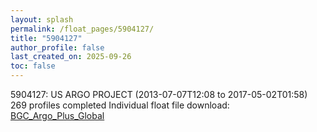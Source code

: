 ```yaml
---
layout: splash
permalink: /float_pages/5904127/
title: "5904127"
author_profile: false
last_created_on: 2025-09-26
toc: false
---
```

 
5904127: US ARGO PROJECT (2013-07-07T12:08 to 2017-05-02T01:58)
269 profiles completed
Individual float file download: [BGC_Argo_Plus_Global](https://ftp.soest.hawaii.edu/bgc_argo_plus/Individual_Floats/outliers_removed/5904127_Sprof_processed.nc)
